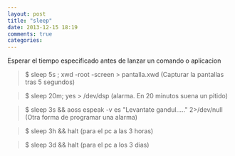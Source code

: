 ```yaml
---
layout: post
title: "sleep"
date: 2013-12-15 18:19
comments: true
categories: 
---
```

Esperar el tiempo especificado antes de lanzar un comando o aplicacion

>$ sleep 5s ; xwd -root -screen > pantalla.xwd   (Capturar la pantallas tras 5 segundos)

>$ sleep 20m; yes > /dev/dsp (alarma. En 20 minutos suena un pitido)

>$ sleep 3s && aoss espeak -v es "Levantate gandul....." 2>/dev/null (Otra forma de programar una alarma)

>$ sleep 3h && halt (para el pc a las 3 horas)

>$ sleep 3d && halt (para el pc a los 3 dias)

